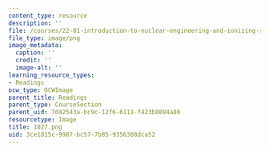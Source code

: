 ```yaml
---
content_type: resource
description: ''
file: /courses/22-01-introduction-to-nuclear-engineering-and-ionizing-radiation-fall-2016/3ce1815c9987bc577b859356388dca52_1027.png
file_type: image/png
image_metadata:
  caption: ''
  credit: ''
  image-alt: ''
learning_resource_types:
- Readings
ocw_type: OCWImage
parent_title: Readings
parent_type: CourseSection
parent_uid: 7d42543a-bc9c-12f6-6111-f423b8894a80
resourcetype: Image
title: 1027.png
uid: 3ce1815c-9987-bc57-7b85-9356388dca52
---
```

